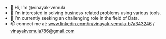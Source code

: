 - 👋 Hi, I’m @vinayak-vemula
- 👀 I’m interested in solving business related problems using various tools.
- 🌱 I’m currently seeking an challenging role in the field of Data.
- 📫 connect me at: www.linkedin.com/in/vinayak-vemula-b7a343246 / vinayakvemula786@gmail.com

<!---
vinayak-vemula/vinayak-vemula is a ✨ special ✨ repository because its `README.md` (this file) appears on your GitHub profile.
You can click the Preview link to take a look at your changes.
--->
